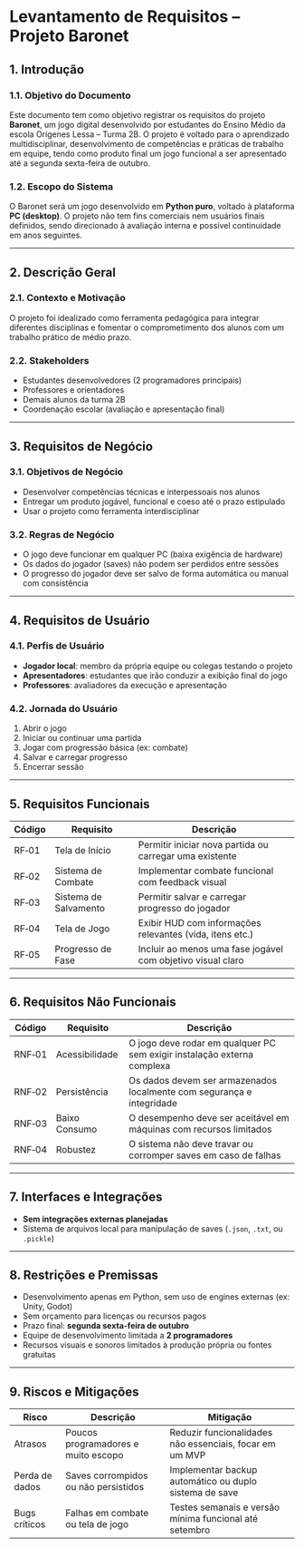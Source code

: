 # Levantamento de Requisitos – Projeto Baronet

## 1. Introdução

### 1.1. Objetivo do Documento
Este documento tem como objetivo registrar os requisitos do projeto **Baronet**, um jogo digital desenvolvido por estudantes do Ensino Médio da escola Orígenes Lessa – Turma 2B. O projeto é voltado para o aprendizado multidisciplinar, desenvolvimento de competências e práticas de trabalho em equipe, tendo como produto final um jogo funcional a ser apresentado até a segunda sexta-feira de outubro.

### 1.2. Escopo do Sistema
O Baronet será um jogo desenvolvido em **Python puro**, voltado à plataforma **PC (desktop)**. O projeto não tem fins comerciais nem usuários finais definidos, sendo direcionado à avaliação interna e possível continuidade em anos seguintes.

---

## 2. Descrição Geral

### 2.1. Contexto e Motivação
O projeto foi idealizado como ferramenta pedagógica para integrar diferentes disciplinas e fomentar o comprometimento dos alunos com um trabalho prático de médio prazo.

### 2.2. Stakeholders
- Estudantes desenvolvedores (2 programadores principais)
- Professores e orientadores
- Demais alunos da turma 2B
- Coordenação escolar (avaliação e apresentação final)

---

## 3. Requisitos de Negócio

### 3.1. Objetivos de Negócio
- Desenvolver competências técnicas e interpessoais nos alunos
- Entregar um produto jogável, funcional e coeso até o prazo estipulado
- Usar o projeto como ferramenta interdisciplinar

### 3.2. Regras de Negócio
- O jogo deve funcionar em qualquer PC (baixa exigência de hardware)
- Os dados do jogador (saves) não podem ser perdidos entre sessões
- O progresso do jogador deve ser salvo de forma automática ou manual com consistência

---

## 4. Requisitos de Usuário

### 4.1. Perfis de Usuário
- **Jogador local**: membro da própria equipe ou colegas testando o projeto
- **Apresentadores**: estudantes que irão conduzir a exibição final do jogo
- **Professores**: avaliadores da execução e apresentação

### 4.2. Jornada do Usuário
1. Abrir o jogo  
2. Iniciar ou continuar uma partida  
3. Jogar com progressão básica (ex: combate)  
4. Salvar e carregar progresso  
5. Encerrar sessão  

---

## 5. Requisitos Funcionais

| Código | Requisito             | Descrição                                                                 |
|--------|------------------------|---------------------------------------------------------------------------|
| RF‑01  | Tela de Início         | Permitir iniciar nova partida ou carregar uma existente                  |
| RF‑02  | Sistema de Combate     | Implementar combate funcional com feedback visual                        |
| RF‑03  | Sistema de Salvamento  | Permitir salvar e carregar progresso do jogador                          |
| RF‑04  | Tela de Jogo           | Exibir HUD com informações relevantes (vida, itens etc.)                 |
| RF‑05  | Progresso de Fase      | Incluir ao menos uma fase jogável com objetivo visual claro              |

---

## 6. Requisitos Não Funcionais

| Código | Requisito      | Descrição                                                                 |
|--------|----------------|---------------------------------------------------------------------------|
| RNF‑01 | Acessibilidade | O jogo deve rodar em qualquer PC sem exigir instalação externa complexa   |
| RNF‑02 | Persistência   | Os dados devem ser armazenados localmente com segurança e integridade     |
| RNF‑03 | Baixo Consumo  | O desempenho deve ser aceitável em máquinas com recursos limitados        |
| RNF‑04 | Robustez       | O sistema não deve travar ou corromper saves em caso de falhas            |

---

## 7. Interfaces e Integrações

- **Sem integrações externas planejadas**
- Sistema de arquivos local para manipulação de saves (`.json`, `.txt`, ou `.pickle`)

---

## 8. Restrições e Premissas

- Desenvolvimento apenas em Python, sem uso de engines externas (ex: Unity, Godot)
- Sem orçamento para licenças ou recursos pagos
- Prazo final: **segunda sexta-feira de outubro**
- Equipe de desenvolvimento limitada a **2 programadores**
- Recursos visuais e sonoros limitados à produção própria ou fontes gratuitas

---

## 9. Riscos e Mitigações

| Risco         | Descrição                                 | Mitigação                                                  |
|---------------|-------------------------------------------|------------------------------------------------------------|
| Atrasos       | Poucos programadores e muito escopo       | Reduzir funcionalidades não essenciais, focar em um MVP    |
| Perda de dados| Saves corrompidos ou não persistidos      | Implementar backup automático ou duplo sistema de save     |
| Bugs críticos | Falhas em combate ou tela de jogo         | Testes semanais e versão mínima funcional até setembro     |

